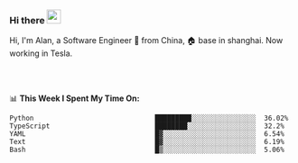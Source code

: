 ### Hi there <img src="https://media.giphy.com/media/hvRJCLFzcasrR4ia7z/giphy.gif" width="25px">

<!-- ![visitors](https://visitor-badge.glitch.me/badge?page_id=dislfyer.dislfyer) -->

Hi, I'm Alan, a Software Engineer 🚀 from China, 🏠 base in shanghai. Now working in Tesla.

<br/>
<br/>

📊 **This Week I Spent My Time On:**


<!--START_SECTION:waka-->

```text
Python                              █████████░░░░░░░░░░░░░░░░  36.02%
TypeScript                          ████████░░░░░░░░░░░░░░░░░  32.2%
YAML                                █▓░░░░░░░░░░░░░░░░░░░░░░░  6.54%
Text                                █▓░░░░░░░░░░░░░░░░░░░░░░░  6.19%
Bash                                █▒░░░░░░░░░░░░░░░░░░░░░░░  5.06%
```

<!--END_SECTION:waka-->

<!--
**About Me:**
 -->
